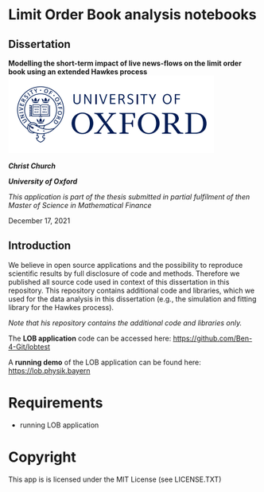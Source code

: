 # Limit Order Book analysis notebooks
## Dissertation
**Modelling the short-term impact of live news-flows on the limit order book using an extended Hawkes process**
![University of Oxford](oxford-logo.png)

***Christ Church***

***University of Oxford***

*This application is part of the thesis submitted in partial fulfilment of then Master of Science in Mathematical Finance*

December 17, 2021

## Introduction
We believe in open source applications and the possibility to reproduce scientific results by full disclosure of code and methods. Therefore we published all source code used in context of this dissertation in this repository. This repository contains additional code and libraries, which we used for the data analysis in this dissertation (e.g., the simulation and fitting library for the Hawkes process).

*Note that his repository contains the additional code and libraries only.*

The **LOB application** code can be accessed here: https://github.com/Ben-4-Git/lobtest

A **running demo** of the LOB application can be found here: https://lob.physik.bayern

# Requirements
* running LOB application

# Copyright

This app is is licensed under the MIT License (see LICENSE.TXT)

